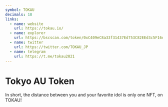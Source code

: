 ```yaml
---
symbol: TOKAU
decimals: 18
links:
  - name: website
    url: https://tokau.io/
  - name: explorer
    url: https://bscscan.com/token/0xC409eC8a33f31437Ed753C82EEd3c5F16d6D7e22
  - name: twitter
    url: https://twitter.com/TOKAU_JP
  - name: telegram
    url: https://t.me/tokau2021
---
```


# Tokyo AU Token

In short, the distance between you and your favorite idol is only one NFT, on TOKAU!
